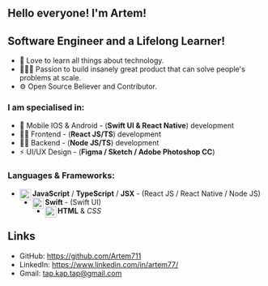 ## Hello everyone! I'm Artem!

## Software Engineer and a Lifelong Learner!
- 📖 Love to learn all things about technology.
- 👷🏻‍♂️ Passion to build insanely great product that can solve people's problems at scale.
- ⚙ Open Source Believer and Contributor.

### I am specialised in:
- 📱 Mobile IOS & Android - (**Swift UI & React Native**) development
-  👨‍💻 Frontend - (**React JS/TS**) development
- 👨‍🔬 Backend - (**Node JS/TS**) development
- ⚡ UI/UX Design - (**Figma / Sketch / Adobe Photoshop CC**)

### Languages & Frameworks: 
 - **JavaScript** / **TypeScript** / **JSX** <img align="left" alt="javascript" width="22px" src="https://cdn.jsdelivr.net/npm/simple-icons@v3/icons/javascript.svg"/> - (React JS / React Native / Node JS)
 - **Swift** <img align="left" alt="swift" width="22px" src="https://cdn.jsdelivr.net/npm/simple-icons@v3/icons/swift.svg"/> - (Swift UI)
- **HTML** & *CSS* <img align="left" alt="swift" width="22px" src="https://cdn.jsdelivr.net/npm/simple-icons@3.12.3/icons/html5.svg"/>

## Links
- GitHub: https://github.com/Artem711
- LinkedIn: https://www.linkedin.com/in/artem77/
- Gmail: tap.kap.tap@gmail.com
